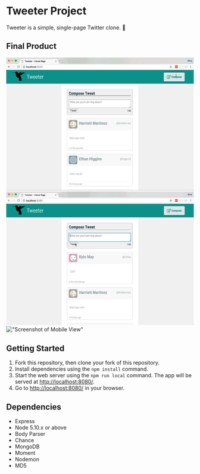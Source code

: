 # Tweeter Project

Tweeter is a simple, single-page Twitter clone. :baby_chick:

## Final Product

!["GIF of Main Process"](https://github.com/ninayujiri/tweeter/blob/master/docs/main.gif?raw=true)
!["GIF of Error Messages"](https://github.com/ninayujiri/tweeter/blob/master/docs/error-messages.gif?raw=true)
!["Screenshot of Mobile View"]("https://github.com/ninayujiri/tweeter/blob/master/docs/mobile.jpg?raw=true")

## Getting Started

1. Fork this repository, then clone your fork of this repository.
2. Install dependencies using the `npm install` command.
3. Start the web server using the `npm run local` command. The app will be served at <http://localhost:8080/>.
4. Go to <http://localhost:8080/> in your browser.

## Dependencies

- Express
- Node 5.10.x or above
- Body Parser
- Chance
- MongoDB
- Moment
- Nodemon
- MD5